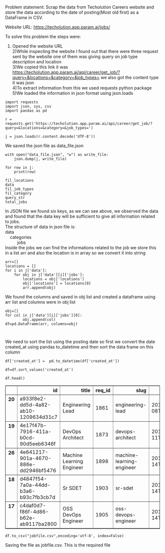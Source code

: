 Problem statement: Scrap the data from Techolution Careers website and store the data according to the date of posting(Most old first) as a DataFrame in CSV.

Website URL: https://techolution.app.param.ai/jobs/

To solve this problem the steps were:<br>
1) Opened the website URL <br>
2)While inspecting the website I found out that there were three request sent by the website one of them was giving query on job type description and location<br> 
3)We copied this link it was https://techolution.app.param.ai/api/career/get_job/?query=&locations=&category=&job_types= we also got the content type it was json<br>
4)To extract information from this we used requests python package<br>
5)We loaded the information in json format using json.loads



```
import requests  
import json, sys, csv
import pandas as pd  

r = requests.get('https://techolution.app.param.ai/api/career/get_job/?query=&locations=&category=&job_types=')

j = json.loads(r.content.decode('UTF-8'))

```

We saved the json file as data_file.json


```
with open("data_file.json", "w") as write_file:
    json.dump(j, write_file)
```


```
for row in j:
    print(row)
```

    fil_locations
    data
    fil_job_types
    fil_category
    query_str
    total_jobs
    

In JSON file we found six keys, as we can see above, we observed the data and found that the data key will be sufficient to give all information related to jobs.<br>
The structure of data in json file is:<br>
data<br>
&nbsp;&nbsp;&nbsp;&nbsp;categories<br>
&nbsp;&nbsp;&nbsp;&nbsp;&nbsp;&nbsp;&nbsp;&nbsp;&nbsp;&nbsp;jobs<br>
Inside the jobs we can find the informations related to the job we store this in a list arr and also the location is in array so we convert it into string<br>





```
arr=[]
locations = []
for i in j['data']:
    for obj in j['data'][i]['jobs']:
        locations = obj['locations']
        obj['locations'] = locations[0]
        arr.append(obj)
```

We found the columns and saved in obj list and created a dataframe using arr list and columns were in obj list


```
obj=[]
for col in j['data'][i]['jobs'][0]:
        obj.append(col)
df=pd.DataFrame(arr, columns=obj)

                
```

We need to sort the list using the posting date so first we convert the date created_at using pandas to_datetime and then sort the data frame on this column


```
df['created_at'] =  pd.to_datetime(df['created_at'])
```


```
df=df.sort_values('created_at')
```


```
df.head()
```




<div>
<style>
    .dataframe thead tr:only-child th {
        text-align: right;
    }

    .dataframe thead th {
        text-align: left;
    }

    .dataframe tbody tr th {
        vertical-align: top;
    }
</style>
<table border="1" class="dataframe">
  <thead>
    <tr style="text-align: right;">
      <th></th>
      <th>id</th>
      <th>title</th>
      <th>req_id</th>
      <th>slug</th>
      <th>created_at</th>
      <th>locations</th>
      <th>description</th>
      <th>job_type</th>
      <th>min_exp</th>
      <th>max_exp</th>
      <th>added_by</th>
      <th>added_by_email</th>
      <th>category</th>
      <th>business_unit_name</th>
      <th>organization_name</th>
    </tr>
  </thead>
  <tbody>
    <tr>
      <th>20</th>
      <td>a933f8e2-dd5d-4a82-ab10-1209634d31c7</td>
      <td>Engineering Lead</td>
      <td>1861</td>
      <td>engineering-lead</td>
      <td>2019-02-08T13:11:49.966886Z</td>
      <td>mauritius</td>
      <td>&lt;p&gt;&lt;strong style="color: rgb(0, 0, 0); backgro...</td>
      <td>Full-time</td>
      <td>84</td>
      <td>216</td>
      <td>Rekha Allam</td>
      <td>rekha.allam@techolution.com</td>
      <td>Information Technology</td>
      <td>Cloud Automation - Mauritius</td>
      <td>Techolution Mauritius</td>
    </tr>
    <tr>
      <th>19</th>
      <td>4e17f47b-7916-411a-b0cd-90d5eeb6346f</td>
      <td>DevOps Architect</td>
      <td>1873</td>
      <td>devops-architect</td>
      <td>2019-02-11T12:00:25.061831Z</td>
      <td>Hyderabad</td>
      <td>&lt;p&gt;&lt;span style="color: rgb(0, 0, 0); backgroun...</td>
      <td>Full-time</td>
      <td>60</td>
      <td>180</td>
      <td>Nikhil Shekhar</td>
      <td>nick.shekhar@techolution.com</td>
      <td>Information Technology</td>
      <td>Cloud Automation - India</td>
      <td>Techolution Pvt Ltd</td>
    </tr>
    <tr>
      <th>26</th>
      <td>4e641217-901a-4670-886e-dd2946bf5476</td>
      <td>Machine Learning Engineer</td>
      <td>1898</td>
      <td>machine-learning-engineer</td>
      <td>2019-02-14T16:13:38.000894Z</td>
      <td>Hyderabad</td>
      <td>&lt;p&gt;&lt;strong style="color: rgb(51, 51, 51);"&gt;Tit...</td>
      <td>Full-time</td>
      <td>36</td>
      <td>60</td>
      <td>Madhav Kommineni</td>
      <td>madhav@techolution.com</td>
      <td>Facial recognition</td>
      <td>FaceOpen</td>
      <td>Techolution LLC</td>
    </tr>
    <tr>
      <th>18</th>
      <td>d4847f54-7a0a-44dd-b3a6-b93c7fb3cb7d</td>
      <td>Sr SDET</td>
      <td>1903</td>
      <td>sr-sdet</td>
      <td>2019-02-14T16:38:50.411436Z</td>
      <td>New York</td>
      <td>&lt;p&gt;Techolution is a premier cloud, user interf...</td>
      <td>Full-time</td>
      <td>36</td>
      <td>120</td>
      <td>Satish Kumar</td>
      <td>satish.kumar@techolution.com</td>
      <td>Information Technology</td>
      <td>UI/UX Modernization - US</td>
      <td>Techolution LLC</td>
    </tr>
    <tr>
      <th>17</th>
      <td>c4daf0d7-f86f-4d86-b62e-ab9117ba2800</td>
      <td>OSS DevOps Engineer</td>
      <td>1905</td>
      <td>oss-devops-engineer</td>
      <td>2019-02-14T16:55:20.844881Z</td>
      <td>Hyderabad</td>
      <td>&lt;p&gt;&lt;strong&gt;Title&amp;nbsp;: OSS DevOps Engineer&lt;/s...</td>
      <td>Full-time</td>
      <td>72</td>
      <td>144</td>
      <td>Pavan Kumar</td>
      <td>pavan.thirunahari@techolution.com</td>
      <td>Information Technology</td>
      <td>Cloud Automation - India</td>
      <td>Techolution Pvt Ltd</td>
    </tr>
  </tbody>
</table>
</div>




```
df.to_csv("jobfile.csv",encoding='utf-8', index=False)
```

Saving the file as jobfile.csv. This is the required file
